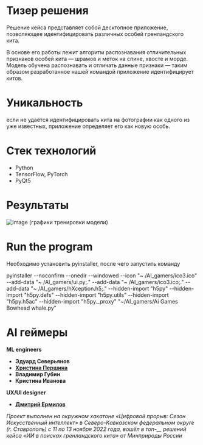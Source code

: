 # Тизер решения
Решение кейса представляет собой десктопное приложение, позволяющее идентифицировать различных особей гренландского кита.

В основе его работы лежит алгоритм распознавания отличительных признаков особей кита — шрамов и меток на спине, хвосте и морде. Модель обучена распознавать и отличать данные признаки — таким образом разработанное нашей командой приложение идентифицирует китов.

# Уникальность
если не удаётся идентифицировать кита на фотографии как одного из уже известных, приложение определяет его как новую особь. 

# Стек технологий
* Python
* TensorFlow, PyTorch
* PyQt5

# Результаты
![image](https://user-images.githubusercontent.com/112272101/201511363-82c4d662-8daf-4f82-afcb-e8ea73dccb14.png)
(графики тренировки модели)

# Run the program 
Необходимо установить pyinstaller, после чего запустить команду

pyinstaller --noconfirm --onedir --windowed --icon "~ /AI_gamers/ico3.ico" 
--add-data "~ /AI_gamers/ui.py;." 
--add-data "~ /AI_gamers/ico3.ico;." 
--add-data "~ /AI_gamers/hXception.h5;." 
--hidden-import "h5py" 
--hidden-import "h5py.defs" 
--hidden-import "h5py.utils" 
--hidden-import "h5py.h5ac" 
--hidden-import "h5py._proxy"  "~/AI_gamers/Ai Games Bowhead whale.py"

# AI геймеры
**ML engineers**
* **Эдуард Северьянов** 
* [**Христина Першина**](https://github.com/NorthernPeach)
* **Владимир Губин** 
* **Кристина Иванова** 

**UX/UI designer**
* [**Дмитрий Ермилов**](https://github.com/aiker95)

*Проект выполнен на окружном хакатоне «Цифровой прорыв: Сезон Искусственный интеллект» в Северо-Кавказском федеральном округе (г. Ставрополь) с 11 по 13 ноября 2022 года, вошёл в топ-__ решений кейса «ИИ в поисках гренландского кита» от Минприроды России*
